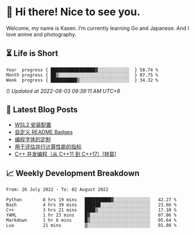 <h1>👋 Hi there! Nice to see you.</h1>

Welcome, my name is Kasen. I’m currently learning Go and Japanese. And I love anime and photography.


## ⏳ Life is Short

<!-- Start of Time Progress Bar -->
``` text
Year  progress { █████████████████▓░░░░░░░░░░░░  } 58.74 %
Month progress { ██▒░░░░░░░░░░░░░░░░░░░░░░░░░░░  } 07.75 %
Week  progress { ██████████▒░░░░░░░░░░░░░░░░░░░  } 34.32 %
```

⏰ *Updated at 2022-08-03 09:39:11 AM UTC+8*

<!-- End of Time Progress Bar -->

## 📝 Latest Blog Posts

<!-- BLOG-POST-LIST:START -->
- [WSL2 安装配置](https://blog.imkasen.com/wsl2-config.html)
- [自定义 README Badges](https://blog.imkasen.com/custom-readme-badges.html)
- [编程字体的定制](https://blog.imkasen.com/coding-fonts-configuration.html)
- [用于评估并行计算性能的指标](https://blog.imkasen.com/parallel-performance-metrics.html)
- [C++ 并发编程（从 C++11 到 C++17）[转载]](https://blog.imkasen.com/cpp-concurrency.html)
<!-- BLOG-POST-LIST:END -->

## 📈 Weekly Development Breakdown

<!--START_SECTION:waka-->

```text
From: 26 July 2022 - To: 02 August 2022

Python        8 hrs 19 mins   ██████████▓░░░░░░░░░░░░░░   42.27 %
Bash          4 hrs 39 mins   ██████░░░░░░░░░░░░░░░░░░░   23.66 %
C++           3 hrs 21 mins   ████▒░░░░░░░░░░░░░░░░░░░░   17.10 %
YAML          1 hr 23 mins    █▓░░░░░░░░░░░░░░░░░░░░░░░   07.06 %
Markdown      1 hr 6 mins     █▒░░░░░░░░░░░░░░░░░░░░░░░   05.64 %
Lua           21 mins         ▒░░░░░░░░░░░░░░░░░░░░░░░░   01.80 %
```

<!--END_SECTION:waka-->
